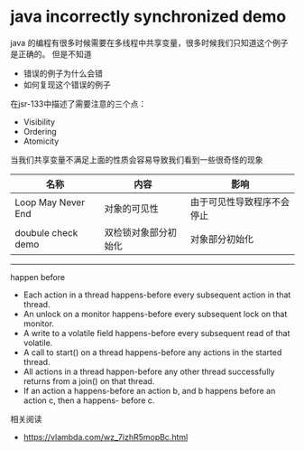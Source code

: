 # java incorrectly synchronized demo

java 的编程有很多时候需要在多线程中共享变量，很多时候我们只知道这个例子是正确的。
但是不知道
- 错误的例子为什么会错
- 如何复现这个错误的例子


在jsr-133中描述了需要注意的三个点：
- Visibility
- Ordering
- Atomicity   

当我们共享变量不满足上面的性质会容易导致我们看到一些很奇怪的现象




|名称|内容|影响|
|---|---|---|
|Loop May Never End|对象的可见性|由于可见性导致程序不会停止|
|doubule check demo| 双检锁对象部分初始化|对象部分初始化|


---


happen before

- Each action in a thread happens-before every subsequent action in that thread.
- An unlock on a monitor happens-before every subsequent lock on that monitor.
- A write to a volatile field happens-before every subsequent read of that volatile.
- A call to start() on a thread happens-before any actions in the started thread.
- All actions in a thread happen-before any other thread successfully returns from a join() on
that thread.
- If an action a happens-before an action b, and b happens before an action c, then a happens-
before c.


相关阅读  
- https://vlambda.com/wz_7izhR5mopBc.html
